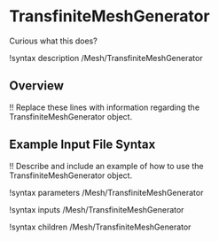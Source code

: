 # TransfiniteMeshGenerator

Curious what this does?

!syntax description /Mesh/TransfiniteMeshGenerator

## Overview

!! Replace these lines with information regarding the TransfiniteMeshGenerator object.

## Example Input File Syntax

!! Describe and include an example of how to use the TransfiniteMeshGenerator object.

!syntax parameters /Mesh/TransfiniteMeshGenerator

!syntax inputs /Mesh/TransfiniteMeshGenerator

!syntax children /Mesh/TransfiniteMeshGenerator
